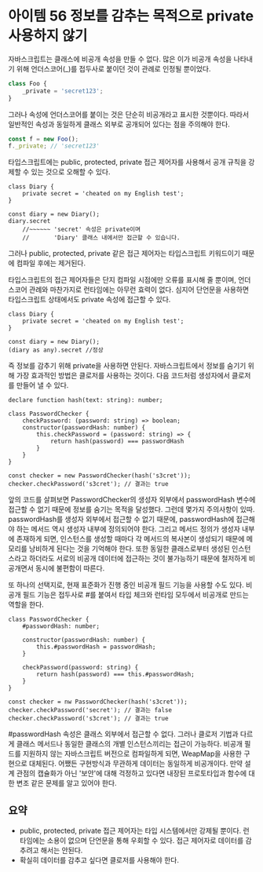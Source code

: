 # 아이템 56 정보를 감추는 목적으로 private 사용하지 않기

자바스크립트는 클래스에 비공개 속성을 만들 수 없다. 많은 이가 비공개 속성을 나타내기 위해 언더스코어(_)를 접두사로 붙이던 것이 관례로 인정될 뿐이었다.
``` js
class Foo {
    _private = 'secret123';
}
```

그러나 속성에 언더스코어를 붙이는 것은 단순히 비공개라고 표시한 것뿐이다. 따라서 일반적인 속성과 동일하게 클래스 외부로 공개되어 있다는 점을 주의해야 한다.

``` js
const f = new Foo();
f._private; // 'secret123'
```

타입스크립트에는 public, protected, private 접근 제어자를 사용해서 공개 규칙을 강제할 수 있는 것으로 오해할 수 있다.

``` tsx
class Diary {
    private secret = 'cheated on my English test';
}

const diary = new Diary();
diary.secret
    //~~~~~~ 'secret' 속성은 private이며
    //       'Diary' 클래스 내에서만 접근할 수 있습니다.
```
그러나 public, protected, private 같은 접근 제어자는 타입스크립트 키워드이기 때문에 컴파일 후에는 제거된다.

타입스크립트의 접근 제어자들은 단지 컴파일 시점에만 오류를 표시해 줄 뿐이며, 언더스코어 관례와 마찬가지로 런타임에는 아무런 효력이 없다. 심지어 단언문을 사용하면 타입스크립트 상태에서도 private 속성에 접근할 수 있다.

``` tsx
class Diary {
    private secret = 'cheated on my English test';
}

const diary = new Diary();
(diary as any).secret //정상
```

즉 정보를 감추기 위해 private을 사용하면 안된다.
자바스크립트에서 정보를 숨기기 위해 가장 효과적인 방법은 클로저를 사용하는 것이다. 다음 코드처럼 생성자에서 클로저를 만들어 낼 수 있다.

``` tsx
declare function hash(text: string): number;

class PasswordChecker {
    checkPassword: (password: string) => boolean;
    constructor(passwordHash: number) {
        this.checkPassword = (password: string) => {
            return hash(password) === passwordHash
        }
    }
}

const checker = new PasswordChecker(hash('s3cret'));
checker.checkPassword('s3cret'); // 결과는 true
```

앞의 코드를 살펴보면 PasswordChecker의 생성자 외부에서 passwordHash 변수에 접근할 수 없기 때문에 정보를 숨기는 목적을 달성했다. 그런데 몇가지 주의사항이 있따. passwordHash를 생성자 외부에서 접근할 수 없기 때문에, passwordHash에 접근해야 하는 메서드 역시 생성자 내부에 정의되어야 한다. 그리고 메서드 정의가 생성자 내부에 존재하게 되면, 인스턴스를 생성할 때마다 각 메서드의 복사본이 생성되기 때문에 메모리를 낭비하게 된다는 것을 기억해야 한다. 또한 동일한 클래스로부터 생성된 인스턴스라고 하더라도 서로의 비공개 데이터에 접근하는 것이 불가능하기 때문에 철저하게 비공개면서 동시에 불편함이 따른다.

또 하나의 선택지로, 현재 표준화가 진행 중인 비공개 필드 기능을 사용할 수도 있다. 비공개 필드 기능은 접두사로 #를 붙여서 타입 체크와 런타임 모두에서 비공개로 만드는 역할을 한다.

``` tsx
class PasswordChecker {
    #passwordHash: number;

    constructor(passwordHash: number) {
        this.#passwordHash = passwordHash;
    }

    checkPassword(password: string) {
        return hash(password) === this.#passwordHash;
    }
}

const checker = nw PasswordChecker(hash('s3cret'));
checker.checkPassword('secret'); // 결과는 false
checker.checkPassword('s3cret'); // 결과는 true
```

#passwordHash 속성은 클래스 외부에서 접근할 수 없다. 그러나 클로저 기법과 다르게 클래스 메서드나 동일한 클래스의 개별 인스턴스끼리는 접근이 가능하다. 비공개 필드를 지원하지 않는 자바스크립트 버전으로 컴파일하게 되면, WeapMap을 사용한 구현으로 대체된다. 어쨌든 구현방식과 무관하게 데이터는 동일하게 비공개이다. 
만약 설계 관점의 캡슐화가 아닌 '보안'에 대해 걱정하고 있다면 내장된 프로토타입과 함수에 대한 변조 같은 문제를 알고 있어야 한다.

## 요약
- public, protected, private 접근 제어자는 타입 시스템에서만 강제될 뿐이다. 런타임에는 소용이 없으며 단언문을 통해 우회할 수 있다. 접근 제어자로 데이터를 감추려고 해서는 안된다.
- 확실히 데이터를 감추고 싶다면 클로저를 사용해야 한다.